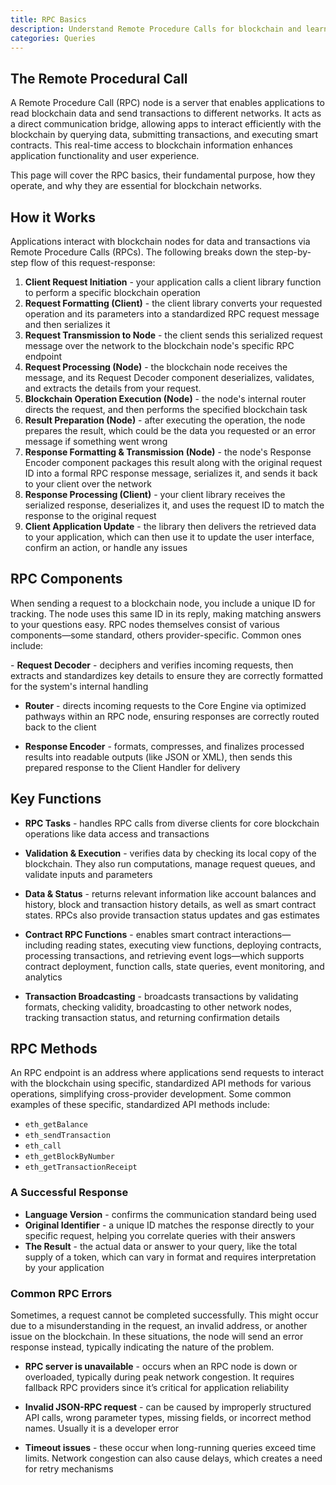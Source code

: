 ```yaml
---
title: RPC Basics
description: Understand Remote Procedure Calls for blockchain and learn how they power interactions through their structure, functions & API usage.
categories: Queries
---
```


## The Remote Procedural Call

A Remote Procedure Call (RPC) node is a server that enables applications to read blockchain data and send transactions to different networks. It acts as a direct communication bridge, allowing apps to interact efficiently with the blockchain by querying data, submitting transactions, and executing smart contracts. This real-time access to blockchain information enhances application functionality and user experience.

This page will cover the RPC basics, their fundamental purpose, how they operate, and why they are essential for blockchain networks.

## How it Works

Applications interact with blockchain nodes for data and transactions via Remote Procedure Calls (RPCs). The following breaks down the step-by-step flow of this request-response:

1. **Client Request Initiation** - your application calls a client library function to perform a specific blockchain operation
2. **Request Formatting (Client)** - the client library converts your requested operation and its parameters into a standardized RPC request message and then serializes it
3. **Request Transmission to Node** - the client sends this serialized request message over the network to the blockchain node's specific RPC endpoint
4. **Request Processing (Node)** - the blockchain node receives the message, and its Request Decoder component deserializes, validates, and extracts the details from your request.
5. **Blockchain Operation Execution (Node)** - the node's internal router directs the request, and then performs the specified blockchain task
6. **Result Preparation (Node)** - after executing the operation, the node prepares the result, which could be the data you requested or an error message if something went wrong
7. **Response Formatting & Transmission (Node)** - the node's Response Encoder component packages this result along with the original request ID into a formal RPC response message, serializes it, and sends it back to your client over the network
8. **Response Processing (Client)** - your client library receives the serialized response, deserializes it, and uses the request ID to match the response to the original request
9. **Client Application Update** - the library then delivers the retrieved data to your application, which can then use it to update the user interface, confirm an action, or handle any issues


## RPC Components
When sending a request to a blockchain node, you include a unique ID for tracking. The node uses this same ID in its reply, making matching answers to your questions easy. RPC nodes themselves consist of various components—some standard, others provider-specific. Common ones include:

‍- **Request Decoder** - deciphers and verifies incoming requests, then extracts and standardizes key details to ensure they are correctly formatted for the system's internal handling

- ‍**Router** - directs incoming requests to the Core Engine via optimized pathways within an RPC node, ensuring responses are correctly routed back to the client

- ‍**Response Encoder** - formats, compresses, and finalizes processed results into readable outputs (like JSON or XML), then sends this prepared response to the Client Handler for delivery


## Key Functions

- **RPC Tasks** - handles RPC calls from diverse clients for core blockchain operations like data access and transactions

- **Validation & Execution** - verifies data by checking its local copy of the blockchain. They also run computations, manage request queues, and validate inputs and parameters

- **Data & Status** - returns relevant information like account balances and history, block and transaction history details, as well as smart contract states. RPCs also provide transaction status updates and gas estimates

- **Contract RPC Functions** - enables smart contract interactions—including reading states, executing view functions, deploying contracts, processing transactions, and retrieving event logs—which supports contract deployment, function calls, state queries, event monitoring, and analytics

- **Transaction Broadcasting** - broadcasts transactions by validating formats, checking validity, broadcasting to other network nodes, tracking transaction status, and returning confirmation details

## RPC Methods

An RPC endpoint is an address where applications send requests to interact with the blockchain using specific, standardized API methods for various operations, simplifying cross-provider development. Some common examples of these specific, standardized API methods include:

- `eth_getBalance`
- `eth_sendTransaction`
- `eth_call`
- `eth_getBlockByNumber`
- `eth_getTransactionReceipt`

### A Successful Response
- **Language Version** - confirms the communication standard being used 
- **Original Identifier** - a unique ID matches the response directly to your specific request, helping you correlate queries with their answers
- **The Result** - the actual data or answer to your query, like the total supply of a token, which can vary in format and requires interpretation by your application

### Common RPC Errors

Sometimes, a request cannot be completed successfully. This might occur due to a misunderstanding in the request, an invalid address, or another issue on the blockchain. In these situations, the node will send an error response instead, typically indicating the nature of the problem.

- **RPC server is unavailable** - occurs when an RPC node is down or overloaded, typically during peak network congestion. It requires fallback RPC providers since it’s critical for application reliability

- **Invalid JSON-RPC request** - can be caused by improperly structured API calls, wrong parameter types, missing fields, or incorrect method names. Usually it is a developer error

- **Timeout issues** - these occur when long-running queries exceed time limits. Network congestion can also cause delays, which creates a need for retry mechanisms